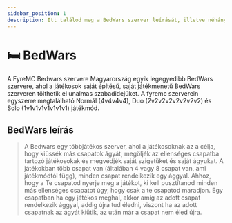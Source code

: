 ```yaml
---
sidebar_position: 1
description: Itt találod meg a BedWars szerver leírását, illetve néhány hasznos tippet és trükköt.
---
```


# 🛏️ BedWars

A FyreMC Bedwars szervere Magyarország egyik legegyedibb BedWars szervere, ahol a játékosok saját építésű, saját játékmenetű BedWars szerveren tölthetik el unalmas szabadidejüket. A fyremc szerverein egyszerre megtalálható Normál (4v4v4v4), Duo (2v2v2v2v2v2v2v2) és Solo (1v1v1v1v1v1v1v1) játékmód.

## BedWars leírás

> A Bedwars egy többjátékos szerver, ahol a játékosoknak az a célja, hogy kiüssék más csapatok ágyát, megöljék az ellenséges csapatba tartozó játékosokak és megvédjék saját szigetüket és saját ágyukat. A játékokban több csapat van (általában 4 vagy 8 csapat van, ami játékmódtól függ), minden csapat rendelkezik egy ággyal. Ahhoz, hogy a Te csapatod nyerje meg a játékot, ki kell pusztítanod minden más ellenséges csapatot úgy, hogy csak a te csapatod maradjon. Egy csapatban ha egy játékos meghal, akkor amíg az adott csapat rendelkezik ággyal, addig újra tud éledni, viszont ha az adott csapatnak az ágyát kiütik, az után már a csapat nem éled újra.
